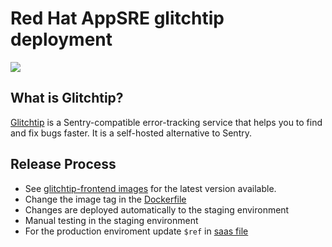 # Red Hat AppSRE glitchtip deployment

<img src="https://glitchtip.com/assets/home/issues-page@2x.webp">

## What is Glitchtip?

[Glitchtip](https://glitchtip.com) is a Sentry-compatible error-tracking service that helps you to find and fix bugs faster. It is a self-hosted alternative to Sentry.

## Release Process

* See [glitchtip-frontend images](https://gitlab.com/glitchtip/glitchtip-frontend/container_registry/812701?orderBy=NAME&sort=desc&search[]=v&search[]=) for the latest version available.
* Change the image tag in the [Dockerfile](Dockerfile)
* Changes are deployed automatically to the staging environment
* Manual testing in the staging environment
* For the production enviroment update `$ref` in [saas file](https://gitlab.cee.redhat.com/service/app-interface/-/blob/master/data/services/glitchtip/cicd/saas.yaml)
